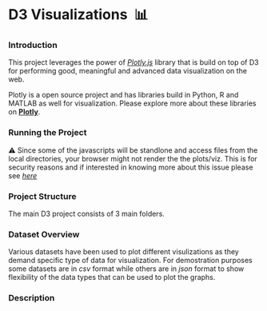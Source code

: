 # D3 Visualizations &nbsp;:bar_chart:
### Introduction
This project leverages the power of *[Plotly.js](https://plot.ly)* library that is build on top of D3 for performing good, meaningful and advanced data visualization on the web.

Plotly is a open source project and has libraries build in Python, R and MATLAB as well for visualization. Please explore more about these libraries on **[Plotly](https://plot.ly)**.

### Running the Project
:warning: Since some of the javascripts will be standlone and access files from the local directories, your browser might not render the the plots/viz. This is for security reasons and if interested in knowing more about this issue please see *[here]()*

### Project Structure

The main D3 project consists of 3 main folders.

### Dataset Overview

Various datasets have been used to plot different visulizations as they demand specific type of data for visualization. For demostration purposes some datasets are in _csv_ format while others are in _json_ format to show flexibility of the data types that can be used to plot the graphs.

### Description
